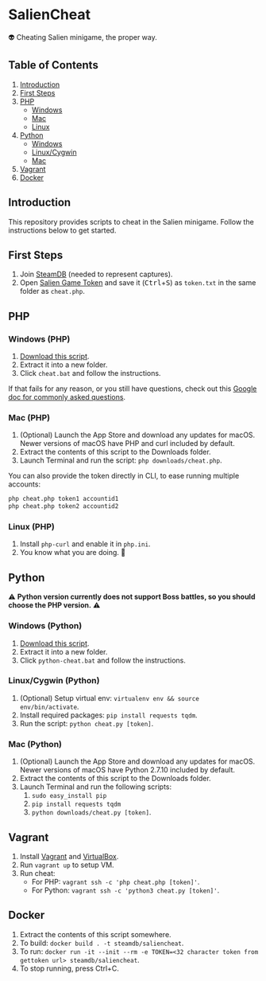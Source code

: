 # SalienCheat

👽 Cheating Salien minigame, the proper way.

## Table of Contents
1. [Introduction](#introduction)
2. [First Steps](#first-steps)
3. [PHP](#php)
    - [Windows](#windows-php)
    - [Mac](#mac-php)
    - [Linux](#linux-php)
4. [Python](#python)
    - [Windows](#windows-python)
    - [Linux/Cygwin](#linuxcygwin-python)
    - [Mac](#mac-python)
5. [Vagrant](#vagrant)
6. [Docker](#docker)

## Introduction
This repository provides scripts to cheat in the Salien minigame. Follow the instructions below to get started.

## First Steps
1. Join [SteamDB](https://steamcommunity.com/groups/SteamDB) (needed to represent captures).
2. Open [Salien Game Token](https://steamcommunity.com/saliengame/gettoken) and save it (<kbd>Ctrl</kbd>+<kbd>S</kbd>) as `token.txt` in the same folder as `cheat.php`.

## PHP

### Windows (PHP)
1. [Download this script](https://github.com/SteamDatabase/SalienCheat/archive/master.zip).
2. Extract it into a new folder.
3. Click `cheat.bat` and follow the instructions.

If that fails for any reason, or you still have questions, check out this [Google doc for commonly asked questions](https://docs.google.com/document/d/1DQx6K-SmfkF_fsy4sS-vMkUlqGrABolOpOtvAYaU3nU/prev).

### Mac (PHP)
1. (Optional) Launch the App Store and download any updates for macOS. Newer versions of macOS have PHP and curl included by default.
2. Extract the contents of this script to the Downloads folder.
3. Launch Terminal and run the script: `php downloads/cheat.php`.

You can also provide the token directly in CLI, to ease running multiple accounts:
```bash
php cheat.php token1 accountid1
php cheat.php token2 accountid2
```

### Linux (PHP)
1. Install `php-curl` and enable it in `php.ini`.
2. You know what you are doing. 🐧

## Python

⚠ **Python version currently does not support Boss battles, so you should choose the PHP version.** ⚠

### Windows (Python)
1. [Download this script](https://github.com/SteamDatabase/SalienCheat/archive/master.zip).
2. Extract it into a new folder.
3. Click `python-cheat.bat` and follow the instructions.

### Linux/Cygwin (Python)
1. (Optional) Setup virtual env: `virtualenv env && source env/bin/activate`.
2. Install required packages: `pip install requests tqdm`.
3. Run the script: `python cheat.py [token]`.

### Mac (Python)
1. (Optional) Launch the App Store and download any updates for macOS. Newer versions of macOS have Python 2.7.10 included by default.
2. Extract the contents of this script to the Downloads folder.
3. Launch Terminal and run the following scripts:
   1. `sudo easy_install pip`
   2. `pip install requests tqdm`
   3. `python downloads/cheat.py [token]`.

## Vagrant
1. Install [Vagrant](https://www.vagrantup.com/downloads.html) and [VirtualBox](https://www.virtualbox.org/wiki/Downloads).
2. Run `vagrant up` to setup VM.
3. Run cheat:
   - For PHP: `vagrant ssh -c 'php cheat.php [token]'`.
   - For Python: `vagrant ssh -c 'python3 cheat.py [token]'`.

## Docker
1. Extract the contents of this script somewhere.
2. To build: `docker build . -t steamdb/saliencheat`.
3. To run: `docker run -it --init --rm -e TOKEN=<32 character token from gettoken url> steamdb/saliencheat`.
4. To stop running, press Ctrl+C.
